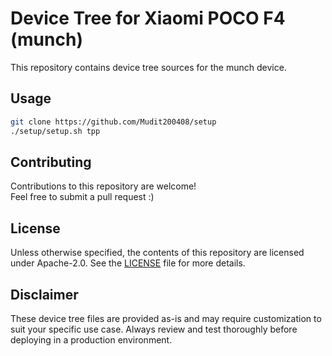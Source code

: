# Device Tree for Xiaomi POCO F4 (munch)
This repository contains device tree sources for the munch device.

## Usage

```sh
git clone https://github.com/Mudit200408/setup 
./setup/setup.sh tpp
```


## Contributing
Contributions to this repository are welcome!  
Feel free to submit a pull request :)

## License
Unless otherwise specified, the contents of this repository are licensed under Apache-2.0. See the [LICENSE](/LICENSE) file for more details.

## Disclaimer
These device tree files are provided as-is and may require customization to suit your specific use case. Always review and test thoroughly before deploying in a production environment.